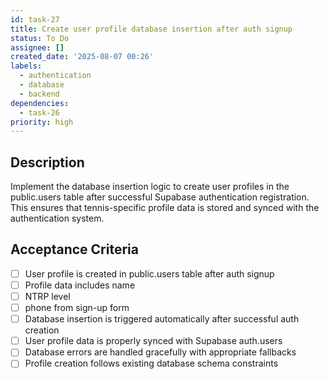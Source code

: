 ```yaml
---
id: task-27
title: Create user profile database insertion after auth signup
status: To Do
assignee: []
created_date: '2025-08-07 00:26'
labels:
  - authentication
  - database
  - backend
dependencies:
  - task-26
priority: high
---
```


## Description

Implement the database insertion logic to create user profiles in the public.users table after successful Supabase authentication registration. This ensures that tennis-specific profile data is stored and synced with the authentication system.

## Acceptance Criteria

- [ ] User profile is created in public.users table after auth signup
- [ ] Profile data includes name
- [ ] NTRP level
- [ ] phone from sign-up form
- [ ] Database insertion is triggered automatically after successful auth creation
- [ ] User profile data is properly synced with Supabase auth.users
- [ ] Database errors are handled gracefully with appropriate fallbacks
- [ ] Profile creation follows existing database schema constraints
